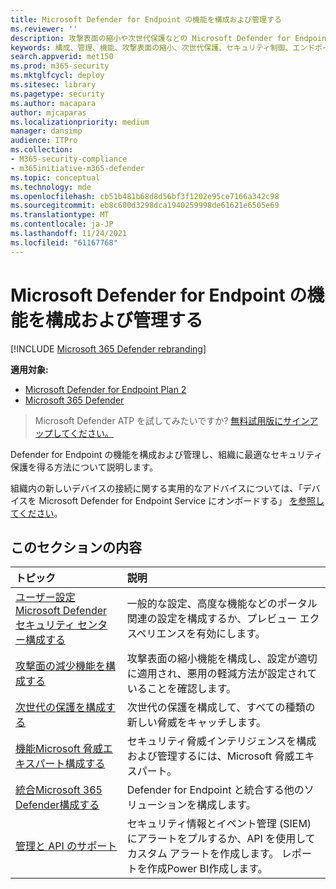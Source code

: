 ```yaml
---
title: Microsoft Defender for Endpoint の機能を構成および管理する
ms.reviewer: ''
description: 攻撃表面の縮小や次世代保護などの Microsoft Defender for Endpoint 機能の構成と管理
keywords: 構成、管理、機能、攻撃表面の縮小、次世代保護、セキュリティ制御、エンドポイントの検出と応答、自動調査と修復、セキュリティ制御、コントロール
search.appverid: met150
ms.prod: m365-security
ms.mktglfcycl: deploy
ms.sitesec: library
ms.pagetype: security
ms.author: macapara
author: mjcaparas
ms.localizationpriority: medium
manager: dansimp
audience: ITPro
ms.collection:
- M365-security-compliance
- m365initiative-m365-defender
ms.topic: conceptual
ms.technology: mde
ms.openlocfilehash: cb51b481b68d8d56bf3f1202e95ce7166a342c98
ms.sourcegitcommit: eb8c600d3298dca1940259998de61621e6505e69
ms.translationtype: MT
ms.contentlocale: ja-JP
ms.lasthandoff: 11/24/2021
ms.locfileid: "61167768"
---
```

# <a name="configure-and-manage-microsoft-defender-for-endpoint-capabilities"></a>Microsoft Defender for Endpoint の機能を構成および管理する

[!INCLUDE [Microsoft 365 Defender rebranding](../../includes/microsoft-defender.md)]

**適用対象:**
- [Microsoft Defender for Endpoint Plan 2](https://go.microsoft.com/fwlink/p/?linkid=2154037)
- [Microsoft 365 Defender](https://go.microsoft.com/fwlink/?linkid=2118804)

> Microsoft Defender ATP を試してみたいですか? [無料試用版にサインアップしてください。](https://signup.microsoft.com/create-account/signup?products=7f379fee-c4f9-4278-b0a1-e4c8c2fcdf7e&ru=https://aka.ms/MDEp2OpenTrial?ocid=docs-wdatp-exposedapis-abovefoldlink)

Defender for Endpoint の機能を構成および管理し、組織に最適なセキュリティ保護を得る方法について説明します。

組織内の新しいデバイスの接続に関する実用的なアドバイスについては、「デバイスを Microsoft Defender for Endpoint Service にオンボードする」 [を参照してください](./onboard-configure.md)。

## <a name="in-this-section"></a>このセクションの内容

トピック | 説明
:---|:---
[ユーザー設定Microsoft Defender セキュリティ センター構成する](preferences-setup.md) | 一般的な設定、高度な機能などのポータル関連の設定を構成するか、プレビュー エクスペリエンスを有効にします。
[攻撃面の減少機能を構成する](configure-attack-surface-reduction.md) | 攻撃表面の縮小機能を構成し、設定が適切に適用され、悪用の軽減方法が設定されていることを確認します。
[次世代の保護を構成する](/windows/security/threat-protection/microsoft-defender-antivirus/configure-microsoft-defender-antivirus-features) | 次世代の保護を構成して、すべての種類の新しい脅威をキャッチします。
[機能Microsoft 脅威エキスパート構成する](configure-microsoft-threat-experts.md) | セキュリティ脅威インテリジェンスを構成および管理するには、Microsoft 脅威エキスパート。
[統合Microsoft 365 Defender構成する](/microsoft-365/security/defender-endpoint/threat-protection-integration) | Defender for Endpoint と統合する他のソリューションを構成します。
[管理と API のサポート](/microsoft-365/security/defender-endpoint/management-apis) | セキュリティ情報とイベント管理 (SIEM) にアラートをプルするか、API を使用してカスタム アラートを作成します。 レポートを作成Power BI作成します。
